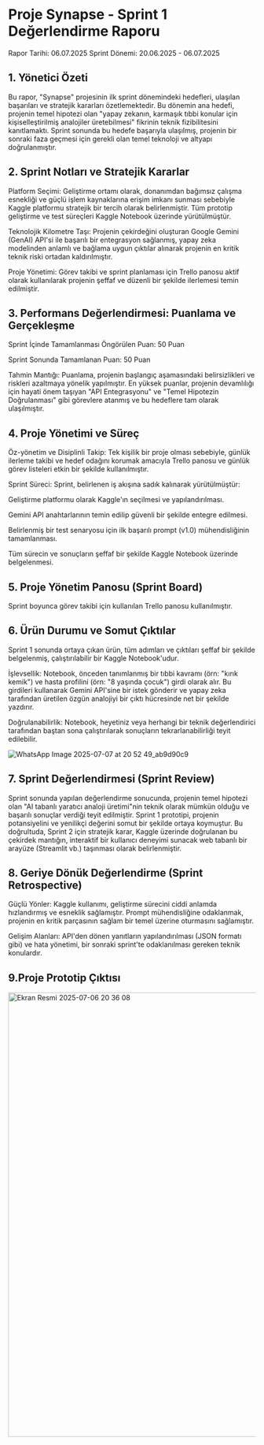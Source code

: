 # Proje Synapse - Sprint 1 Değerlendirme Raporu

Rapor Tarihi: 06.07.2025
Sprint Dönemi: 20.06.2025 - 06.07.2025

## 1. Yönetici Özeti

Bu rapor, "Synapse" projesinin ilk sprint dönemindeki hedefleri, ulaşılan başarıları ve stratejik kararları özetlemektedir. Bu dönemin ana hedefi, projenin temel hipotezi olan "yapay zekanın, karmaşık tıbbi konular için kişiselleştirilmiş analojiler üretebilmesi" fikrinin teknik fizibilitesini kanıtlamaktı. Sprint sonunda bu hedefe başarıyla ulaşılmış, projenin bir sonraki faza geçmesi için gerekli olan temel teknoloji ve altyapı doğrulanmıştır.

## 2. Sprint Notları ve Stratejik Kararlar

Platform Seçimi: Geliştirme ortamı olarak, donanımdan bağımsız çalışma esnekliği ve güçlü işlem kaynaklarına erişim imkanı sunması sebebiyle Kaggle platformu stratejik bir tercih olarak belirlenmiştir. Tüm prototip geliştirme ve test süreçleri Kaggle Notebook üzerinde yürütülmüştür.

Teknolojik Kilometre Taşı: Projenin çekirdeğini oluşturan Google Gemini (GenAI) API'si ile başarılı bir entegrasyon sağlanmış, yapay zeka modelinden anlamlı ve bağlama uygun çıktılar alınarak projenin en kritik teknik riski ortadan kaldırılmıştır.

Proje Yönetimi: Görev takibi ve sprint planlaması için Trello panosu aktif olarak kullanılarak projenin şeffaf ve düzenli bir şekilde ilerlemesi temin edilmiştir.

## 3. Performans Değerlendirmesi: Puanlama ve Gerçekleşme

Sprint İçinde Tamamlanması Öngörülen Puan: 50 Puan

Sprint Sonunda Tamamlanan Puan: 50 Puan

Tahmin Mantığı: Puanlama, projenin başlangıç aşamasındaki belirsizlikleri ve riskleri azaltmaya yönelik yapılmıştır. En yüksek puanlar, projenin devamlılığı için hayati önem taşıyan "API Entegrasyonu" ve "Temel Hipotezin Doğrulanması" gibi görevlere atanmış ve bu hedeflere tam olarak ulaşılmıştır.

## 4. Proje Yönetimi ve Süreç

Öz-yönetim ve Disiplinli Takip: Tek kişilik bir proje olması sebebiyle, günlük ilerleme takibi ve hedef odağını korumak amacıyla Trello panosu ve günlük görev listeleri etkin bir şekilde kullanılmıştır.

Sprint Süreci: Sprint, belirlenen iş akışına sadık kalınarak yürütülmüştür:

Geliştirme platformu olarak Kaggle'ın seçilmesi ve yapılandırılması.

Gemini API anahtarlarının temin edilip güvenli bir şekilde entegre edilmesi.

Belirlenmiş bir test senaryosu için ilk başarılı prompt (v1.0) mühendisliğinin tamamlanması.

Tüm sürecin ve sonuçların şeffaf bir şekilde Kaggle Notebook üzerinde belgelenmesi.

## 5. Proje Yönetim Panosu (Sprint Board)

Sprint boyunca görev takibi için kullanılan Trello panosu kullanılmıştır.

## 6. Ürün Durumu ve Somut Çıktılar

Sprint 1 sonunda ortaya çıkan ürün, tüm adımları ve çıktıları şeffaf bir şekilde belgelenmiş, çalıştırılabilir bir Kaggle Notebook'udur.

İşlevsellik: Notebook, önceden tanımlanmış bir tıbbi kavramı (örn: "kırık kemik") ve hasta profilini (örn: "8 yaşında çocuk") girdi olarak alır. Bu girdileri kullanarak Gemini API'sine bir istek gönderir ve yapay zeka tarafından üretilen özgün analojiyi bir çıktı hücresinde net bir şekilde yazdırır.

Doğrulanabilirlik: Notebook, heyetiniz veya herhangi bir teknik değerlendirici tarafından baştan sona çalıştırılarak sonuçların tekrarlanabilirliği teyit edilebilir. 

![WhatsApp Image 2025-07-07 at 20 52 49_ab9d90c9](https://github.com/user-attachments/assets/265c049f-83cf-4975-a5cf-bf9626873441)


## 7. Sprint Değerlendirmesi (Sprint Review)

Sprint sonunda yapılan değerlendirme sonucunda, projenin temel hipotezi olan "AI tabanlı yaratıcı analoji üretimi"nin teknik olarak mümkün olduğu ve başarılı sonuçlar verdiği teyit edilmiştir. Sprint 1 prototipi, projenin potansiyelini ve yenilikçi değerini somut bir şekilde ortaya koymuştur. Bu doğrultuda, Sprint 2 için stratejik karar, Kaggle üzerinde doğrulanan bu çekirdek mantığın, interaktif bir kullanıcı deneyimi sunacak web tabanlı bir arayüze (Streamlit vb.) taşınması olarak belirlenmiştir.

## 8. Geriye Dönük Değerlendirme (Sprint Retrospective)

Güçlü Yönler: Kaggle kullanımı, geliştirme sürecini ciddi anlamda hızlandırmış ve esneklik sağlamıştır. Prompt mühendisliğine odaklanmak, projenin en kritik parçasının sağlam bir temel üzerine oturmasını sağlamıştır.

Gelişim Alanları: API'den dönen yanıtların yapılandırılması (JSON formatı gibi) ve hata yönetimi, bir sonraki sprint'te odaklanılması gereken teknik konulardır.

## 9.Proje Prototip Çıktısı
<img width="902" alt="Ekran Resmi 2025-07-06 20 36 08" src="https://github.com/user-attachments/assets/1dce2f11-e98e-4f9b-a5db-71ab75ad8c2c" />





